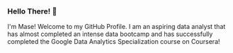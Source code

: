 ### Hello There! 👋

I'm Mase! Welcome to my GitHub Profile. 
I am an aspiring data analyst that has almost completed an intense data bootcamp and has successfully completed the Google Data Analytics Specialization course on Coursera!

<!--
**maseomoruyi/maseomoruyi** is a ✨ _special_ ✨ repository because its `README.md` (this file) appears on your GitHub profile.

- How to reach me: mase.omoruyi@hotmail.co.uk
- Fun fact: I am currently switching careeers from a Scientific Background to Tech as a Data Analyst
- I got into the world of tech through a Bootcamp! I went from 0 knowledge in tech to acquiring so much knowledge!
-->
